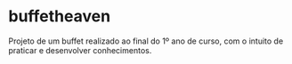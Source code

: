 # buffetheaven

Projeto de um buffet realizado ao final do 1º ano de curso, com o intuito de praticar e desenvolver conhecimentos.
